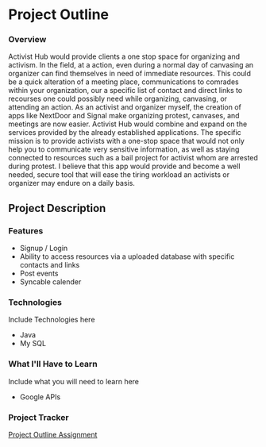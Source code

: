# Project Outline
### Overview
Activist Hub would provide clients a one stop space for organizing and activism. In the field, at a action, even during a normal day of canvasing an organizer can find themselves in need of immediate resources. This could be a quick alteration of a meeting place, communications to comrades within your organization, our a specific list of contact and direct links to recourses one could possibly need while organizing, canvasing, or attending an action. As an activist and organizer myself, the creation of apps like NextDoor and Signal make organizing protest, canvases, and meetings are now easier. Activist Hub would combine and expand on the services provided by the already established applications. The specific mission is to provide activists with a one-stop space that would not only help you to communicate very sensitive information, as well as staying connected to resources such as a bail project for activist whom are arrested during protest. I believe that this app would provide and become a well needed, secure tool that will ease the tiring workload an activists or organizer may endure on a daily basis. 

## Project Description
### Features
- Signup / Login
- Ability to access resources via a uploaded database with specific contacts and links
- Post events
- Syncable calender
### Technologies
Include Technologies here
- Java
- My SQL
### What I'll Have to Learn
Include what you will need to learn here 
- Google APIs
### Project Tracker
[Project Outline Assignment](https://trello.com/b/IlC4GkCU/activists-hub)
